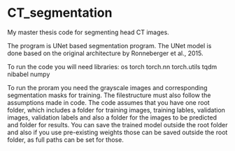 # CT_segmentation
My master thesis code for segmenting head CT images. 

The program is UNet based segmentation program. The UNet model is done based on the original architecture by Ronneberger et al., 2015. 

To run the code you will need libraries:
  os
  torch
    torch.nn
    torch.utils
  tqdm
  nibabel
  numpy

To run the proram you need the grayscale images and corresponding segmentation masks for training. The filestructure must also follow the assumptions made in code. The code assumes that you have one root folder, which includes a folder for training images, training lables, validation images, validation labels and also a folder for the images to be predicted and folder for results. You can save the trained model outside the root folder and also if you use pre-existing weights those can be saved outside the root folder, as full paths can be set for those.

